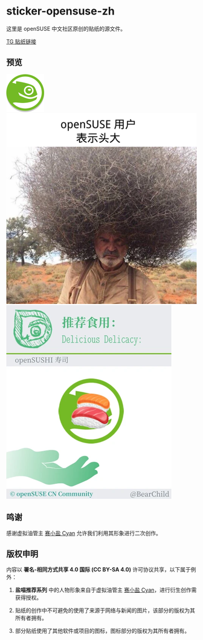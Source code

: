 # sticker-opensuse-zh

这里是 openSUSE 中文社区原创的贴纸的源文件。

[TG 贴纸链接](https://t.me/addstickers/opensusecnstickers)

## 预览

![Icon](素材/Icon-distribution-small.png) ![Icon](普通贴纸系列/openSUSE用户-表示头大.webp) ![Icon](社区推荐系列/推荐食用-openSUSHI.webp)

## 鸣谢

感谢虚拟油管主 [赛小盐 Cyan](https://www.youtube.com/channel/UC9wbdkwvYVSgKtOZ3Oov98g) 允许我们利用其形象进行二次创作。

## 版权申明

内容以 **署名-相同方式共享 4.0 国际 (CC BY-SA 4.0)** 许可协议共享，以下属于例外：

1. **盐喵推荐系列** 中的人物形象来自于虚拟油管主 [赛小盐 Cyan](https://www.youtube.com/channel/UC9wbdkwvYVSgKtOZ3Oov98g)，进行衍生创作需获得授权。

2. 贴纸的创作中不可避免的使用了来源于网络与新闻的图片，该部分的版权为其所有者拥有。

3. 部分贴纸使用了其他软件或项目的图标，图标部分的版权为其所有者拥有。